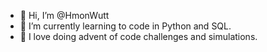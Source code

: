 - 👋 Hi, I’m @HmonWutt
- 👀 I’m currently learning to code in Python and SQL.
- 🌱 I love doing advent of code challenges and simulations.

<!---
HmonWutt/HmonWutt is a ✨ special ✨ repository because its `README.md` (this file) appears on your GitHub profile.
You can click the Preview link to take a look at your changes.
--->
